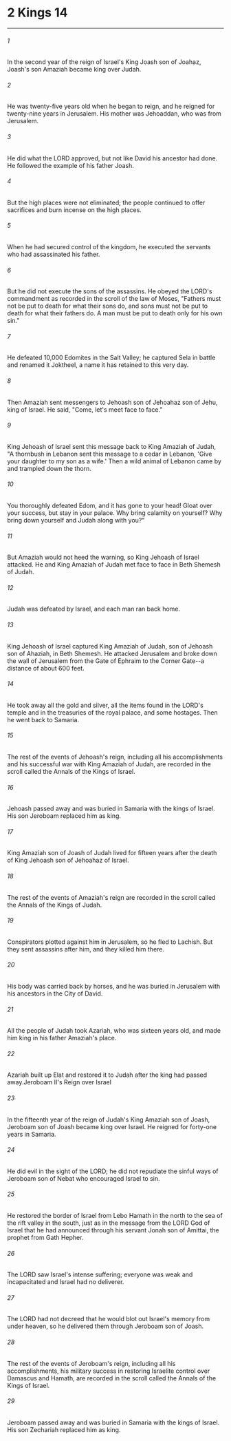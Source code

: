 # 2 Kings 14
***



###### 1 
In the second year of the reign of Israel's King Joash son of Joahaz, Joash's son Amaziah became king over Judah. 

###### 2 
He was twenty-five years old when he began to reign, and he reigned for twenty-nine years in Jerusalem. His mother was Jehoaddan, who was from Jerusalem. 

###### 3 
He did what the LORD approved, but not like David his ancestor had done. He followed the example of his father Joash. 

###### 4 
But the high places were not eliminated; the people continued to offer sacrifices and burn incense on the high places. 

###### 5 
When he had secured control of the kingdom, he executed the servants who had assassinated his father. 

###### 6 
But he did not execute the sons of the assassins. He obeyed the LORD's commandment as recorded in the scroll of the law of Moses, "Fathers must not be put to death for what their sons do, and sons must not be put to death for what their fathers do. A man must be put to death only for his own sin." 

###### 7 
He defeated 10,000 Edomites in the Salt Valley; he captured Sela in battle and renamed it Joktheel, a name it has retained to this very day. 

###### 8 
Then Amaziah sent messengers to Jehoash son of Jehoahaz son of Jehu, king of Israel. He said, "Come, let's meet face to face." 

###### 9 
King Jehoash of Israel sent this message back to King Amaziah of Judah, "A thornbush in Lebanon sent this message to a cedar in Lebanon, 'Give your daughter to my son as a wife.' Then a wild animal of Lebanon came by and trampled down the thorn. 

###### 10 
You thoroughly defeated Edom, and it has gone to your head! Gloat over your success, but stay in your palace. Why bring calamity on yourself? Why bring down yourself and Judah along with you?" 

###### 11 
But Amaziah would not heed the warning, so King Jehoash of Israel attacked. He and King Amaziah of Judah met face to face in Beth Shemesh of Judah. 

###### 12 
Judah was defeated by Israel, and each man ran back home. 

###### 13 
King Jehoash of Israel captured King Amaziah of Judah, son of Jehoash son of Ahaziah, in Beth Shemesh. He attacked Jerusalem and broke down the wall of Jerusalem from the Gate of Ephraim to the Corner Gate--a distance of about 600 feet. 

###### 14 
He took away all the gold and silver, all the items found in the LORD's temple and in the treasuries of the royal palace, and some hostages. Then he went back to Samaria. 

###### 15 
The rest of the events of Jehoash's reign, including all his accomplishments and his successful war with King Amaziah of Judah, are recorded in the scroll called the Annals of the Kings of Israel. 

###### 16 
Jehoash passed away and was buried in Samaria with the kings of Israel. His son Jeroboam replaced him as king. 

###### 17 
King Amaziah son of Joash of Judah lived for fifteen years after the death of King Jehoash son of Jehoahaz of Israel. 

###### 18 
The rest of the events of Amaziah's reign are recorded in the scroll called the Annals of the Kings of Judah. 

###### 19 
Conspirators plotted against him in Jerusalem, so he fled to Lachish. But they sent assassins after him, and they killed him there. 

###### 20 
His body was carried back by horses, and he was buried in Jerusalem with his ancestors in the City of David. 

###### 21 
All the people of Judah took Azariah, who was sixteen years old, and made him king in his father Amaziah's place. 

###### 22 
Azariah built up Elat and restored it to Judah after the king had passed away.Jeroboam II's Reign over Israel 

###### 23 
In the fifteenth year of the reign of Judah's King Amaziah son of Joash, Jeroboam son of Joash became king over Israel. He reigned for forty-one years in Samaria. 

###### 24 
He did evil in the sight of the LORD; he did not repudiate the sinful ways of Jeroboam son of Nebat who encouraged Israel to sin. 

###### 25 
He restored the border of Israel from Lebo Hamath in the north to the sea of the rift valley in the south, just as in the message from the LORD God of Israel that he had announced through his servant Jonah son of Amittai, the prophet from Gath Hepher. 

###### 26 
The LORD saw Israel's intense suffering; everyone was weak and incapacitated and Israel had no deliverer. 

###### 27 
The LORD had not decreed that he would blot out Israel's memory from under heaven, so he delivered them through Jeroboam son of Joash. 

###### 28 
The rest of the events of Jeroboam's reign, including all his accomplishments, his military success in restoring Israelite control over Damascus and Hamath, are recorded in the scroll called the Annals of the Kings of Israel. 

###### 29 
Jeroboam passed away and was buried in Samaria with the kings of Israel. His son Zechariah replaced him as king.
